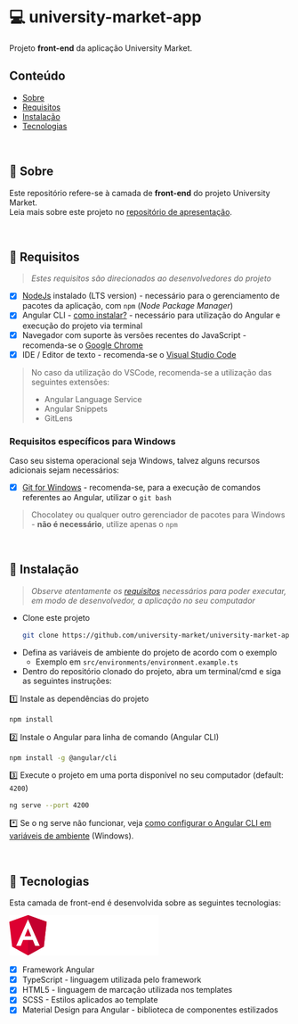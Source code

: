 # :computer: university-market-app
Projeto **front-end** da aplicação University Market.

## Conteúdo

* [Sobre](#about)
* [Requisitos](#requirements)
* [Instalação](#installation)
* [Tecnologias](#technologies)

<div id='about'/> &nbsp;

## :pushpin: Sobre

Este repositório refere-se à camada de **front-end** do projeto University Market. <br>
Leia mais sobre este projeto no [repositório de apresentação](https://github.com/university-market/university-market).

<div id='requirements'/> &nbsp;

## :pushpin: Requisitos

>*Estes requisitos são direcionados ao desenvolvedores do projeto*

- [x] [NodeJs](https://nodejs.org/en/) instalado (LTS version) - necessário para o gerenciamento de pacotes da aplicação, com `npm` (*Node Package Manager*)
- [x] Angular CLI - [como instalar?](#installation) - necessário para utilização do Angular e execução do projeto via terminal
- [x] Navegador com suporte às versões recentes do JavaScript - recomenda-se o [Google Chrome](https://www.google.com/intl/pt-BR/chrome/)
- [x] IDE / Editor de texto - recomenda-se o [Visual Studio Code](https://code.visualstudio.com/)
  
> No caso da utilização do VSCode, recomenda-se a utilização das seguintes extensões:
> * Angular Language Service
> * Angular Snippets
> * GitLens

### Requisitos específicos para Windows

Caso seu sistema operacional seja Windows, talvez alguns recursos adicionais sejam necessários:

- [x] [Git for Windows](https://git-scm.com/) - recomenda-se, para a execução de comandos referentes ao Angular, utilizar o `git bash`

> Chocolatey ou qualquer outro gerenciador de pacotes para Windows - **não é necessário**, utilize apenas o `npm`

<div id='installation'/> &nbsp;

## :pushpin: Instalação

>*Observe atentamente os [requisitos](#requirements) necessários para poder executar, em modo de desenvolvedor, a aplicação no seu computador*

* Clone este projeto
  ```bash
  git clone https://github.com/university-market/university-market-app.git
  ```
* Defina as variáveis de ambiente do projeto de acordo com o exemplo
  - Exemplo em `src/environments/environment.example.ts`
* Dentro do repositório clonado do projeto, abra um terminal/cmd e siga as seguintes instruções:

:one: Instale as dependências do projeto
```bash
npm install
```
:two: Instale o Angular para linha de comando (Angular CLI)
```bash
npm install -g @angular/cli
```
:three: Execute o projeto em uma porta disponível no seu computador (default: `4200`)
```bash
ng serve --port 4200
```
:asterisk: Se o ng serve não funcionar, veja [como configurar o Angular CLI em variáveis de ambiente](https://stackoverflow.com/questions/37991556/ng-is-not-recognized-as-an-internal-or-external-command) (Windows).

<div id='technologies'/> &nbsp;

## :pushpin: Tecnologias

Esta camada de front-end é desenvolvida sobre as seguintes tecnologias:

![angular-logo](assets/technologies/logo-angular-io.png)

- [x] Framework Angular 
- [x] TypeScript - linguagem utilizada pelo framework
- [x] HTML5 - linguagem de marcação utilizada nos templates
- [x] SCSS - Estilos aplicados ao template
- [x] Material Design para Angular - biblioteca de componentes estilizados
